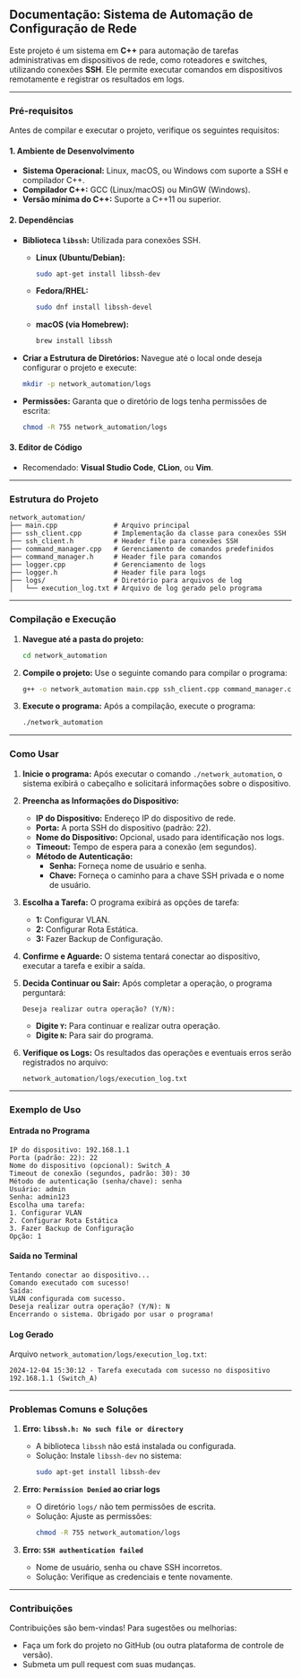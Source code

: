 ## **Documentação: Sistema de Automação de Configuração de Rede**

Este projeto é um sistema em **C++** para automação de tarefas administrativas em dispositivos de rede, como roteadores e switches, utilizando conexões **SSH**. Ele permite executar comandos em dispositivos remotamente e registrar os resultados em logs.

---

### **Pré-requisitos**

Antes de compilar e executar o projeto, verifique os seguintes requisitos:

#### 1. **Ambiente de Desenvolvimento**
- **Sistema Operacional:** Linux, macOS, ou Windows com suporte a SSH e compilador C++.
- **Compilador C++:** GCC (Linux/macOS) ou MinGW (Windows).
- **Versão mínima do C++:** Suporte a C++11 ou superior.

#### 2. **Dependências**
- **Biblioteca `libssh`:** Utilizada para conexões SSH.
  - **Linux (Ubuntu/Debian):**
    ```bash
    sudo apt-get install libssh-dev
    ```
  - **Fedora/RHEL:**
    ```bash
    sudo dnf install libssh-devel
    ```
  - **macOS (via Homebrew):**
    ```bash
    brew install libssh
    ```

- **Criar a Estrutura de Diretórios:**
  Navegue até o local onde deseja configurar o projeto e execute:
  ```bash
  mkdir -p network_automation/logs
  ```

- **Permissões:**
  Garanta que o diretório de logs tenha permissões de escrita:
  ```bash
  chmod -R 755 network_automation/logs
  ```

#### 3. **Editor de Código**
- Recomendado: **Visual Studio Code**, **CLion**, ou **Vim**.

---

### **Estrutura do Projeto**

```plaintext
network_automation/
├── main.cpp              # Arquivo principal
├── ssh_client.cpp        # Implementação da classe para conexões SSH
├── ssh_client.h          # Header file para conexões SSH
├── command_manager.cpp   # Gerenciamento de comandos predefinidos
├── command_manager.h     # Header file para comandos
├── logger.cpp            # Gerenciamento de logs
├── logger.h              # Header file para logs
├── logs/                 # Diretório para arquivos de log
│   └── execution_log.txt # Arquivo de log gerado pelo programa
```

---

### **Compilação e Execução**

1. **Navegue até a pasta do projeto:**
   ```bash
   cd network_automation
   ```

2. **Compile o projeto:**
   Use o seguinte comando para compilar o programa:
   ```bash
   g++ -o network_automation main.cpp ssh_client.cpp command_manager.cpp logger.cpp -lssh
   ```

3. **Execute o programa:**
   Após a compilação, execute o programa:
   ```bash
   ./network_automation
   ```

---

### **Como Usar**

1. **Inicie o programa:**
   Após executar o comando `./network_automation`, o sistema exibirá o cabeçalho e solicitará informações sobre o dispositivo.

2. **Preencha as Informações do Dispositivo:**
   - **IP do Dispositivo:** Endereço IP do dispositivo de rede.
   - **Porta:** A porta SSH do dispositivo (padrão: 22).
   - **Nome do Dispositivo:** Opcional, usado para identificação nos logs.
   - **Timeout:** Tempo de espera para a conexão (em segundos).
   - **Método de Autenticação:**
     - **Senha:** Forneça nome de usuário e senha.
     - **Chave:** Forneça o caminho para a chave SSH privada e o nome de usuário.

3. **Escolha a Tarefa:**
   O programa exibirá as opções de tarefa:
   - **1:** Configurar VLAN.
   - **2:** Configurar Rota Estática.
   - **3:** Fazer Backup de Configuração.

4. **Confirme e Aguarde:**
   O sistema tentará conectar ao dispositivo, executar a tarefa e exibir a saída.

5. **Decida Continuar ou Sair:**
   Após completar a operação, o programa perguntará:
   ```plaintext
   Deseja realizar outra operação? (Y/N):
   ```
   - **Digite `Y`:** Para continuar e realizar outra operação.
   - **Digite `N`:** Para sair do programa.

6. **Verifique os Logs:**
   Os resultados das operações e eventuais erros serão registrados no arquivo:
   ```plaintext
   network_automation/logs/execution_log.txt
   ```

---

### **Exemplo de Uso**

#### **Entrada no Programa**
```plaintext
IP do dispositivo: 192.168.1.1
Porta (padrão: 22): 22
Nome do dispositivo (opcional): Switch_A
Timeout de conexão (segundos, padrão: 30): 30
Método de autenticação (senha/chave): senha
Usuário: admin
Senha: admin123
Escolha uma tarefa:
1. Configurar VLAN
2. Configurar Rota Estática
3. Fazer Backup de Configuração
Opção: 1
```

#### **Saída no Terminal**
```plaintext
Tentando conectar ao dispositivo...
Comando executado com sucesso!
Saída:
VLAN configurada com sucesso.
Deseja realizar outra operação? (Y/N): N
Encerrando o sistema. Obrigado por usar o programa!
```

#### **Log Gerado**
Arquivo `network_automation/logs/execution_log.txt`:
```plaintext
2024-12-04 15:30:12 - Tarefa executada com sucesso no dispositivo 192.168.1.1 (Switch_A)
```

---

### **Problemas Comuns e Soluções**

1. **Erro: `libssh.h: No such file or directory`**
   - A biblioteca `libssh` não está instalada ou configurada.
   - Solução: Instale `libssh-dev` no sistema:
     ```bash
     sudo apt-get install libssh-dev
     ```

2. **Erro: `Permission Denied` ao criar logs**
   - O diretório `logs/` não tem permissões de escrita.
   - Solução: Ajuste as permissões:
     ```bash
     chmod -R 755 network_automation/logs
     ```

3. **Erro: `SSH authentication failed`**
   - Nome de usuário, senha ou chave SSH incorretos.
   - Solução: Verifique as credenciais e tente novamente.

---

### **Contribuições**

Contribuições são bem-vindas! Para sugestões ou melhorias:
- Faça um fork do projeto no GitHub (ou outra plataforma de controle de versão).
- Submeta um pull request com suas mudanças.
